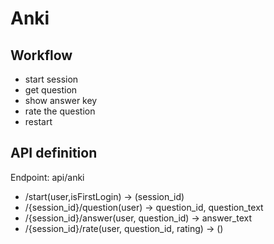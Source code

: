 Anki
=====

## Workflow

- start session
- get question
- show answer key
- rate the question
- restart

## API definition

Endpoint: api/anki
- /start(user,isFirstLogin) -> (session_id)
- /{session_id}/question(user) -> question_id, question_text
- /{session_id}/answer(user, question_id) -> answer_text
- /{session_id}/rate(user, question_id, rating) -> ()

